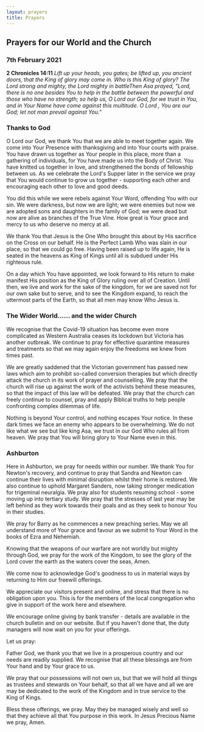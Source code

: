 ```yaml
---
layout: prayers
title: Prayers
---
```

## Prayers for our World and the Church 

### 7th February 2021

__2 Chronicles 14:11__ _Lift up your heads, you gates; be lifted up, you ancient doors, that the King of glory may come in.  Who is this King of glory? The Lord strong and mighty, the Lord mighty in battleThen Asa prayed, "Lord, there is no one besides You to help in the battle between the powerful and those who have no strength; so help us, O Lord our God, for we trust in You, and in Your Name have come against this multitude. O Lord , You are our God; let not man prevail against You."_

### Thanks to God
O Lord our God, we thank You that we are able to meet together again. We come into Your Presence with thanksgiving and into Your courts with praise. You have drawn us together as Your people in this place, more than a gathering of individuals, for You have made us into the Body of Christ. You have knitted us together in love, and strengthened the bonds of fellowship between us. As we celebrate the Lord's Supper later in the service we pray that You would continue to grow us together - supporting each other and encouraging each other to love and good deeds.

You did this while we were rebels against Your Word, offending You with our sin. We were darkness, but now we are light; we were enemies but now we are adopted sons and daughters in the family of God; we were dead but now are alive as branches of the True Vine. How great is Your grace and mercy to us who deserve no mercy at all.

We thank You that Jesus is the One Who brought this about by His sacrifice on the Cross on our behalf. He is the Perfect Lamb Who was slain in our place, so that we could go free. Having been raised up to life again, He is seated in the heavens as King of Kings until all is subdued under His righteous rule.

On a day which You have appointed, we look forward to His return to make manifest His position as the King of Glory ruling over all of Creation. Until then, we live and work for the sake of the kingdom, for we are saved not for our own sake but to serve, and to see the Kingdom expand, to reach the uttermost parts of the Earth, so that all men may know Who Jesus is.

### The Wider World...... and the wider Church ### 
We recognise  that the Covid-19 situation has become even more complicated as Western Australia ceases its lockdown but Victoria has another outbreak. We continue to pray for effective quarantine measures and treatments so that we may again enjoy the freedoms we knew from times past.

We are greatly saddened that the Victorian government has passed new laws which aim to prohibit so-called conversion therapies but which directly attack the church in its work of prayer and counselling. We pray that the church will rise up against the work of the activists behind these measures, so that the impact of this law will be defeated. We pray that the church can freely continue to counsel, pray and apply Biblical truths to help people confronting complex dilemmas of life.

Nothing is beyond Your control, and nothing escapes Your notice. In these dark times we face an enemy who appears to be overwhelming. We do not like what we see but like king Asa, we trust in our God Who rules all from heaven. We pray that You will bring glory to Your Name even in this.

### Ashburton
Here in Ashburton, we pray for needs within our number. We thank You for Newton's recovery, and continue to pray that Sandra and Newton can continue their lives with minimal disruption whilst their home is restored. We also continue to uphold Margaret Sanders, now taking stronger medication for trigeminal neuralgia. We pray also for students resuming school - some moving up into tertiary study. We pray that the stresses of last year may be left behind as they work towards their goals and as they seek to honour You in their studies.

We pray for Barry as he commences a new preaching series. May we all understand more of Your grace and favour as we submit to Your Word in the books of Ezra and Nehemiah.


Knowing that the weapons of our warfare are not worldly but mighty through God, we pray for the work of the Kingdom, to see the glory of the Lord cover the earth as the waters cover the seas, Amen.





We come now to acknowledge God's goodness to us in material ways by returning to Him our freewill offerings.

We appreciate our visitors present and online, and stress that there is no obligation upon you. This is for the members of the local congregation who give in support of the work here and elsewhere.

We encourage online giving by bank transfer - details are available in the church bulletin and on our website. But if you haven't done that, the duty managers will now wait on you for your offerings.


Let us pray:

Father God, we thank you that we live in a prosperous country and our needs are readily supplied. We recognise that all these blessings are from Your hand and by Your grace to us.

We pray that our possessions will not own us, but that we will hold all things as trustees and stewards on Your behalf, so that all we have and all we are may be dedicated to the work of the Kingdom and in true service to the King of Kings.

Bless these offerings, we pray. May they be managed wisely and well so that they achieve all that You purpose in this work. In Jesus Precious Name we pray, Amen.

